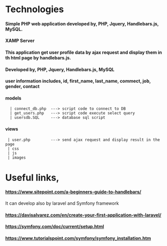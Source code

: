 # Technologies
 #### Simple PHP web application developed by, PHP, Jquery, Handlebars.js, MySQL.
 #### XAMP Server
 #### This application get user profile data by ajax request and display them in th html page by handlebars.js.
 #### Developed by, PHP, Jquery, Handlebars.js, MySQL
 #### user information includes, id, first_name, last_name, commect, job, gender, contact 
 #### models 
      | connect_db.php  ---> script code to connect to DB
      | get_users.php   ---> script code execute select query
      | usersdb.SQL     ---> database sql script
 #### views
     | user.php         ---> send ajax request and display result in the page
     | css
     | js
     | images
     
# Useful links,
 #### https://www.sitepoint.com/a-beginners-guide-to-handlebars/
 
 It can develop also by laravel and Symfony framework
 #### https://davisalvarez.com/en/create-your-first-application-with-laravel/
 #### https://symfony.com/doc/current/setup.html
 #### https://www.tutorialspoint.com/symfony/symfony_installation.htm

  
